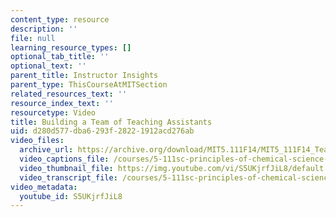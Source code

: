 ```yaml
---
content_type: resource
description: ''
file: null
learning_resource_types: []
optional_tab_title: ''
optional_text: ''
parent_title: Instructor Insights
parent_type: ThisCourseAtMITSection
related_resources_text: ''
resource_index_text: ''
resourcetype: Video
title: Building a Team of Teaching Assistants
uid: d280d577-dba6-293f-2822-1912acd276ab
video_files:
  archive_url: https://archive.org/download/MIT5.111F14/MIT5_111F14_TeachingTeam_300k.mp4
  video_captions_file: /courses/5-111sc-principles-of-chemical-science-fall-2014/93a94043e40255f6afcc9b570ae4171e_S5UKjrfJiL8.vtt
  video_thumbnail_file: https://img.youtube.com/vi/S5UKjrfJiL8/default.jpg
  video_transcript_file: /courses/5-111sc-principles-of-chemical-science-fall-2014/c097560a20c4a37804ab90a4952af8ef_S5UKjrfJiL8.pdf
video_metadata:
  youtube_id: S5UKjrfJiL8
---
```

